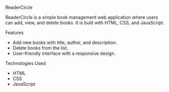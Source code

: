 ReaderCircle

ReaderCircle is a simple book management web application where users can add, view, and delete books. It is built with HTML, CSS, and JavaScript.

Features
- Add new books with title, author, and description.
- Delete books from the list.
- User-friendly interface with a responsive design.

Technologies Used
- HTML
- CSS
- JavaScript


